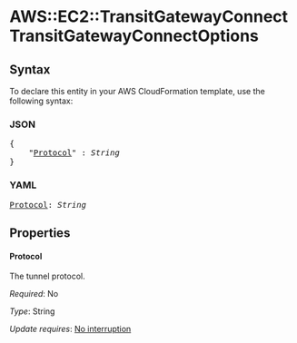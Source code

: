 # AWS::EC2::TransitGatewayConnect TransitGatewayConnectOptions

## Syntax

To declare this entity in your AWS CloudFormation template, use the following syntax:

### JSON

<pre>
{
    "<a href="#protocol" title="Protocol">Protocol</a>" : <i>String</i>
}
</pre>

### YAML

<pre>
<a href="#protocol" title="Protocol">Protocol</a>: <i>String</i>
</pre>

## Properties

#### Protocol

The tunnel protocol.

_Required_: No

_Type_: String

_Update requires_: [No interruption](https://docs.aws.amazon.com/AWSCloudFormation/latest/UserGuide/using-cfn-updating-stacks-update-behaviors.html#update-no-interrupt)

